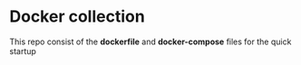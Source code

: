 # Docker collection

This repo consist of the **dockerfile** and **docker-compose** files for the quick startup 
